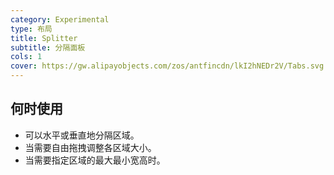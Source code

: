 ```yaml
---
category: Experimental
type: 布局
title: Splitter
subtitle: 分隔面板
cols: 1
cover: https://gw.alipayobjects.com/zos/antfincdn/lkI2hNEDr2V/Tabs.svg
---
```


## 何时使用

- 可以水平或垂直地分隔区域。
- 当需要自由拖拽调整各区域大小。
- 当需要指定区域的最大最小宽高时。
